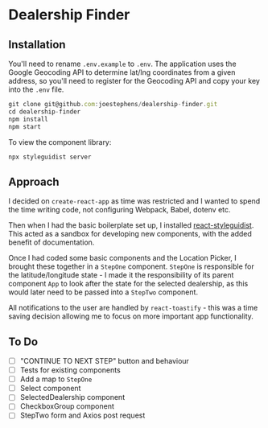 # Dealership Finder

## Installation

You'll need to rename `.env.example` to `.env`. The application uses the Google Geocoding API to determine lat/lng coordinates from a given address, so you'll need to register for the Geocoding API and copy your key into the `.env` file.

```js
git clone git@github.com:joestephens/dealership-finder.git
cd dealership-finder
npm install
npm start
```

To view the component library:

```js
npx styleguidist server
```

## Approach

I decided on `create-react-app` as time was restricted and I wanted to spend the time writing code, not configuring Webpack, Babel, dotenv etc. 

Then when I had the basic boilerplate set up, I installed [react-styleguidist](https://github.com/styleguidist/react-styleguidist). This acted as a sandbox for developing new components, with the added benefit of documentation.

Once I had coded some basic components and the Location Picker, I brought these together in a `StepOne` component. `StepOne` is responsible for the latitude/longitude state - I made it the responsibility of its parent component `App` to look after the state for the selected dealership, as this would later need to be passed into a `StepTwo` component.

All notifications to the user are handled by `react-toastify` - this was a time saving decision allowing me to focus on more important app functionality.

## To Do

* [ ] "CONTINUE TO NEXT STEP" button and behaviour
* [ ] Tests for existing components
* [ ] Add a map to `StepOne`
* [ ] Select component
* [ ] SelectedDealership component
* [ ] CheckboxGroup component
* [ ] StepTwo form and Axios post request
